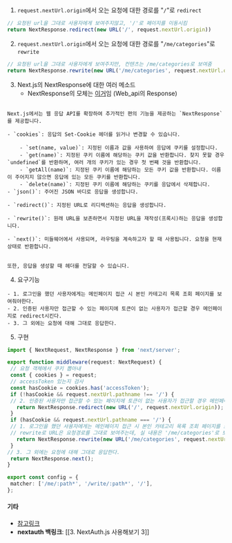 
1. `request.nextUrl.origin`에서 오는 요청에 대한 경로를 "`/`"로 `redirect`
```typescript
// 요청된 url을 그대로 사용자에게 보여주지않고, '/'로 페이지를 이동시킴
return NextResponse.redirect(new URL('/', request.nextUrl.origin))
```

2. `request.nextUrl.origin`에서 오는 요청에 대한 경로를 "`/me/categories`"로 `rewrite`
```typescript
// 요청된 url을 그대로 사용자에게 보여주지만, 컨텐츠는 /me/categories로 보여줌
return NextResponse.rewrite(new URL('/me/categories', request.nextUrl.origin))
```

3. Next.js의 NextResponse에 대한 여러 메소드
	- NextResponse의 모체는 [이거](https://developer.mozilla.org/ko/docs/Web/API/Response)임 (Web_api의 Response)
```
  
Next.js에서는 웹 응답 API를 확장하여 추가적인 편의 기능을 제공하는 `NextResponse`를 제공합니다.

- `cookies`: 응답의 Set-Cookie 헤더를 읽거나 변경할 수 있습니다.
    
    - `set(name, value)`: 지정된 이름과 값을 사용하여 응답에 쿠키를 설정합니다.
    - `get(name)`: 지정된 쿠키 이름에 해당하는 쿠키 값을 반환합니다. 찾지 못할 경우 `undefined`를 반환하며, 여러 개의 쿠키가 있는 경우 첫 번째 것을 반환합니다.
    - `getAll(name)`: 지정된 쿠키 이름에 해당하는 모든 쿠키 값을 반환합니다. 이름이 주어지지 않으면 응답에 있는 모든 쿠키를 반환합니다.
    - `delete(name)`: 지정된 쿠키 이름에 해당하는 쿠키를 응답에서 삭제합니다.
- `json()`: 주어진 JSON 바디로 응답을 생성합니다.
    
- `redirect()`: 지정된 URL로 리디렉션하는 응답을 생성합니다.
    
- `rewrite()`: 원래 URL을 보존하면서 지정된 URL을 재작성(프록시)하는 응답을 생성합니다.
    
- `next()`: 미들웨어에서 사용되며, 라우팅을 계속하고자 할 때 사용됩니다. 요청을 현재 상태로 반환합니다.
    

또한, 응답을 생성할 때 헤더를 전달할 수 있습니다.
```

4. 요구기능
```null
- 1. 로그인을 했던 사용자에게는 메인페이지 접근 시 본인 카테고리 목록 조회 페이지를 보여줘야한다.
- 2. 인증된 사용자만 접근할 수 있는 페이지에 토큰이 없는 사용자가 접근할 경우 메인페이지로 redirect시킨다.
- 3. 그 외에는 요청에 대해 그대로 응답한다.
```

5. 구현
 ```typescript
import { NextRequest, NextResponse } from 'next/server';

export function middleware(request: NextRequest) {
  // 요청 객체에서 쿠키 뽑아내
  const { cookies } = request;
  // accessToken 있는지 검사
  const hasCookie = cookies.has('accessToken');
  if (!hasCookie && request.nextUrl.pathname !== '/') {
  // 2. 인증된 사용자만 접근할 수 있는 페이지에 토큰이 없는 사용자가 접근할 경우 메인페이지로 redirect시킨다.
    return NextResponse.redirect(new URL('/', request.nextUrl.origin));
  }
  if (hasCookie && request.nextUrl.pathname === '/') {
  // 1. 로그인을 했던 사용자에게는 메인페이지 접근 시 본인 카테고리 목록 조회 페이지를 보여줘야한다.
  // rewrite로 URL은 요청경로를 그대로 보여주는데, 실 내용은 '/me/categories'로 보여준다
    return NextResponse.rewrite(new URL('/me/categories', request.nextUrl.origin));
  }
// 3. 그 외에는 요청에 대해 그대로 응답한다.
  return NextResponse.next();
}

export const config = {
  matcher: ['/me/:path*', '/write/:path*', '/'],
};
```

#### 기타
- [참고링크](https://velog.io/@pds0309/nextjs-%EB%AF%B8%EB%93%A4%EC%9B%A8%EC%96%B4%EB%9E%80)
- **nextauth 백링크**: [[3. NextAuth.js 사용해보기 3]]
